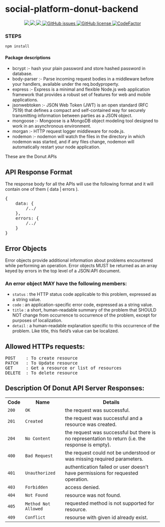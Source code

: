 # social-platform-donut-backend

<p align="center">
    <a href="https://travis-ci.org/codeuino/social-platform-donut-backend" alt="BuildInfo">
        <img src="https://travis-ci.org/codeuino/social-platform-donut-backend.svg?branch=master" />
    </a>
    <a href="https://codecov.io/gh/codeuino/social-platform-donut-backend">
        <img src="https://codecov.io/gh/codeuino/social-platform-donut-backend/branch/master/graph/badge.svg" />
    </a>
    <a href="https://opencollective.com/donut">
        <img src="https://img.shields.io/opencollective/all/donut?logo=Open-Collective&label=financial+contributors" />
    </a>
    <a href="https://github.com/codeuino/social-platform-donut-backend/issues">
        <img alt="GitHub issues" src="https://img.shields.io/github/issues/codeuino/social-platform-donut-backend?style=plastic">
    </a>
    <a href="https://github.com/codeuino/social-platform-donut-backend/blob/master/LICENSE">
        <img alt="GitHub license" src="https://img.shields.io/github/license/codeuino/social-platform-donut-backend">
    </a>
    <a href="https://www.codefactor.io/repository/github/devesh-verma/social-platform-donut-backend">
        <img src="https://www.codefactor.io/repository/github/devesh-verma/social-platform-donut-backend/badge" alt="CodeFactor" />
    </a>
</p>

### STEPS

```.sh
npm install
```

#### Package descriptions

- bcrypt :- hash your plain password and store hashed password in database.
- body-parser :- Parse incoming request bodies in a middleware before your handlers, available under the req.bodyproperty.
- express :- Express is a minimal and flexible Node.js web application framework that provides a robust set of features for web and mobile applications.
- jsonwebtoken :- JSON Web Token (JWT) is an open standard (RFC 7519) that defines a compact and self-contained way for securely transmitting information between parties as a JSON object.
- mongoose :- Mongoose is a MongoDB object modeling tool designed to work in an asynchronous environment.
- morgan :- HTTP request logger middleware for node.js.
- nodemon :- nodemon will watch the files in the directory in which nodemon was started, and if any files change, nodemon will automatically restart your node application.


These are the Donut APIs

## API Response Format
The response body for all the APIs will use the following format and it will contain one of them ( data | errors ).
<pre>
{
    data: {
        /../
    },
    errors: {
        /../
    }
}
</pre>
    
## Error Objects
Error objects provide additional information about problems encountered while performing an operation. Error objects MUST be returned as an array keyed by errors in the top level of a JSON:API document.

### An error object MAY have the following members:

- `status` : the HTTP status code applicable to this problem, expressed as a string value.
- `code` : an application-specific error code, expressed as a string value.
- `title` : a short, human-readable summary of the problem that SHOULD NOT change from occurrence to occurrence of the problem, except for purposes of localization.
- `detail` : a human-readable explanation specific to this occurrence of the problem. Like title, this field’s value can be localized.

## Allowed HTTPs requests:
<pre>
POST    : To create resource 
PATCH   : To Update resource
GET     : Get a resource or list of resources
DELETE  : To delete resource
</pre>

## Description Of Donut API Server Responses:
<table>	
    <tr>
        <th>Code</th>	
        <th>Name</th>
        <th>Details</th>
    </tr>
    <tr>
        <td><code>200</code></td>
        <td><code>OK</code></td>
        <td>the request was successful.</td>
    </tr>
    <tr>
        <td><code>201</code></td>
        <td><code>Created</code></td>
        <td>the request was successful and a resource was created.</td>
    </tr>
    <tr>
        <td><code>204</code></td>
        <td><code>No Content</code></td>
        <td>the request was successful but there is no representation to return (i.e. the response is empty).</td>
    </tr>
    <tr>
        <td><code>400</code></td>
        <td><code>Bad Request</code></td>
        <td>the request could not be understood or was missing required parameters.</td>
    </tr>
    <tr>
        <td><code>401</code></td>
        <td><code>Unauthorized</code></td>
        <td>authentication failed or user doesn't have permissions for requested operation.</td>
    </tr>
    <tr>
        <td><code>403</code></td>
        <td><code>Forbidden</code></td>
        <td>access denied.</td>
    </tr>
    <tr>
        <td><code>404</code></td>
        <td><code>Not Found</code></td>
        <td>resource was not found.</td>
    </tr>
    <tr>
        <td><code>405</code></td>
        <td><code>Method Not Allowed</code></td>
        <td>requested method is not supported for resource.</td>
    </tr>
    <tr>
        <td><code>409</code></td>
        <td><code>Conflict</code></td>
        <td>resourse with given id already exist.</td>
    </tr>    
</table>